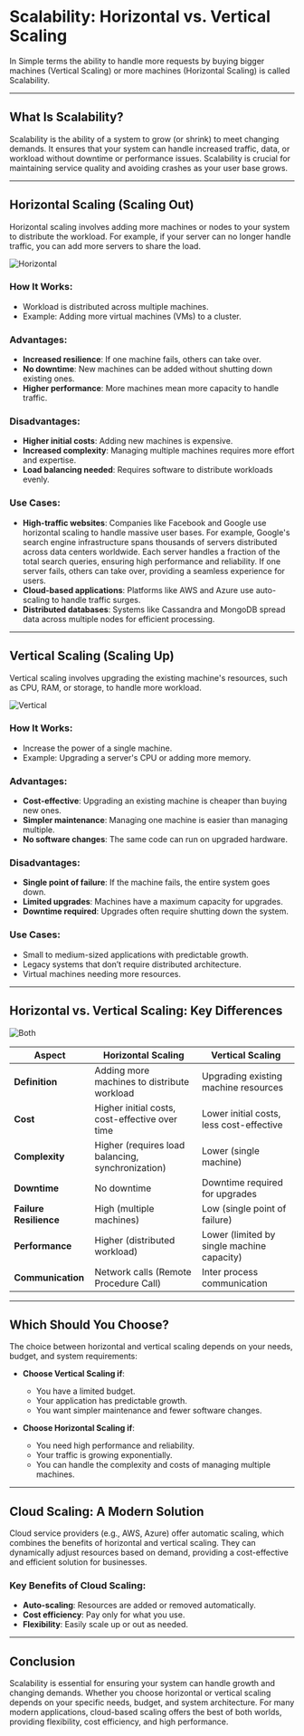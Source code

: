 # Scalability: Horizontal vs. Vertical Scaling

In Simple terms the ability to handle more requests by buying bigger machines (Vertical Scaling) or more machines (Horizontal Scaling) is called Scalability.

---

## What Is Scalability?
Scalability is the ability of a system to grow (or shrink) to meet changing demands. It ensures that your system can handle increased traffic, data, or workload without downtime or performance issues. Scalability is crucial for maintaining service quality and avoiding crashes as your user base grows.

---

## Horizontal Scaling (Scaling Out)
Horizontal scaling involves adding more machines or nodes to your system to distribute the workload. For example, if your server can no longer handle traffic, you can add more servers to share the load.

![Horizontal](https://github.com/user-attachments/assets/fdfe840b-2bdd-4e22-beab-988bd3cd901e)

### How It Works:
- Workload is distributed across multiple machines.
- Example: Adding more virtual machines (VMs) to a cluster.

### Advantages:
- **Increased resilience**: If one machine fails, others can take over.
- **No downtime**: New machines can be added without shutting down existing ones.
- **Higher performance**: More machines mean more capacity to handle traffic.

### Disadvantages:
- **Higher initial costs**: Adding new machines is expensive.
- **Increased complexity**: Managing multiple machines requires more effort and expertise.
- **Load balancing needed**: Requires software to distribute workloads evenly.

### Use Cases:
- **High-traffic websites**: Companies like Facebook and Google use horizontal scaling to handle massive user bases. For example, Google's search engine infrastructure spans thousands of servers distributed across data centers worldwide. Each server handles a fraction of the total search queries, ensuring high performance and reliability. If one server fails, others can take over, providing a seamless experience for users.
- **Cloud-based applications**: Platforms like AWS and Azure use auto-scaling to handle traffic surges.
- **Distributed databases**: Systems like Cassandra and MongoDB spread data across multiple nodes for efficient processing.

---

## Vertical Scaling (Scaling Up)
Vertical scaling involves upgrading the existing machine's resources, such as CPU, RAM, or storage, to handle more workload.

![Vertical](https://github.com/user-attachments/assets/ef856fec-4c8f-4ee4-b73b-4a9cbb66f4fe)

### How It Works:
- Increase the power of a single machine.
- Example: Upgrading a server's CPU or adding more memory.

### Advantages:
- **Cost-effective**: Upgrading an existing machine is cheaper than buying new ones.
- **Simpler maintenance**: Managing one machine is easier than managing multiple.
- **No software changes**: The same code can run on upgraded hardware.

### Disadvantages:
- **Single point of failure**: If the machine fails, the entire system goes down.
- **Limited upgrades**: Machines have a maximum capacity for upgrades.
- **Downtime required**: Upgrades often require shutting down the system.

### Use Cases:
- Small to medium-sized applications with predictable growth.
- Legacy systems that don’t require distributed architecture.
- Virtual machines needing more resources.

---

## Horizontal vs. Vertical Scaling: Key Differences

![Both](https://github.com/user-attachments/assets/7f7ce5a8-fa1d-4dbd-8e8e-a6850e2acacf)

| **Aspect**               | **Horizontal Scaling**                          | **Vertical Scaling**                        |
|---------------------------|------------------------------------------------|---------------------------------------------|
| **Definition**            | Adding more machines to distribute workload    | Upgrading existing machine resources        |
| **Cost**                  | Higher initial costs, cost-effective over time | Lower initial costs, less cost-effective    |
| **Complexity**            | Higher (requires load balancing, synchronization) | Lower (single machine)                   |
| **Downtime**              | No downtime                                    | Downtime required for upgrades             |
| **Failure Resilience**    | High (multiple machines)                      | Low (single point of failure)              |
| **Performance**           | Higher (distributed workload)                 | Lower (limited by single machine capacity) |
| **Communication**         | Network calls (Remote Procedure Call)         | Inter process communication                |

---

## Which Should You Choose?
The choice between horizontal and vertical scaling depends on your needs, budget, and system requirements:

- **Choose Vertical Scaling if**:
  - You have a limited budget.
  - Your application has predictable growth.
  - You want simpler maintenance and fewer software changes.

- **Choose Horizontal Scaling if**:
  - You need high performance and reliability.
  - Your traffic is growing exponentially.
  - You can handle the complexity and costs of managing multiple machines.

---

## Cloud Scaling: A Modern Solution
Cloud service providers (e.g., AWS, Azure) offer automatic scaling, which combines the benefits of horizontal and vertical scaling. They can dynamically adjust resources based on demand, providing a cost-effective and efficient solution for businesses.

### Key Benefits of Cloud Scaling:
- **Auto-scaling**: Resources are added or removed automatically.
- **Cost efficiency**: Pay only for what you use.
- **Flexibility**: Easily scale up or out as needed.

---

## Conclusion
Scalability is essential for ensuring your system can handle growth and changing demands. Whether you choose horizontal or vertical scaling depends on your specific needs, budget, and system architecture. For many modern applications, cloud-based scaling offers the best of both worlds, providing flexibility, cost efficiency, and high performance.
